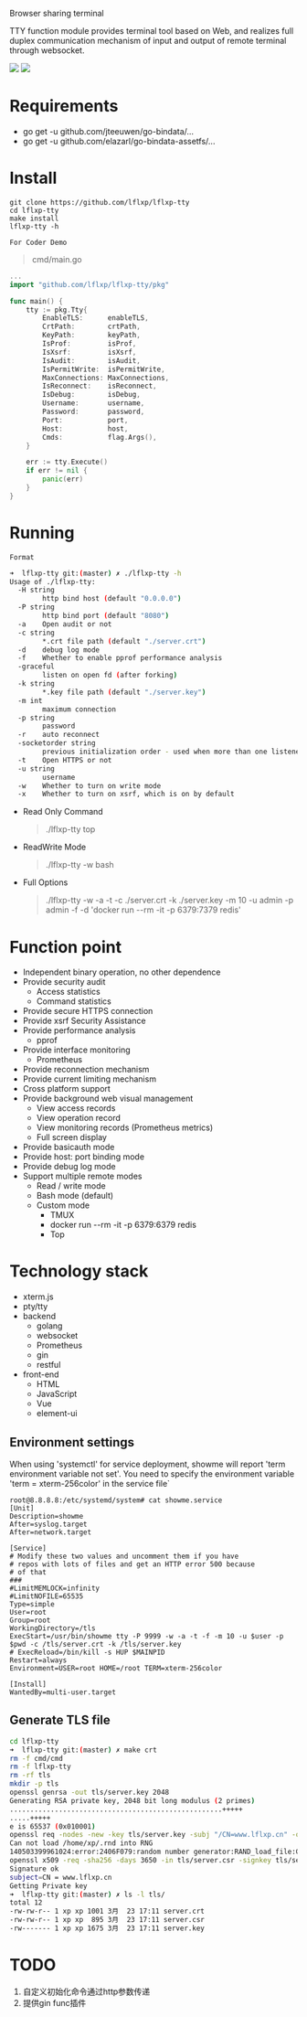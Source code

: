 Browser sharing terminal

TTY function module provides terminal tool based on Web, and realizes full duplex communication mechanism of input and output of remote terminal through websocket.


![](https://github.com/lflxp/lflxp-tty/blob/master/asset/tty.png)
![](https://github.com/lflxp/lflxp-tty/blob/master/asset/ttyadmin.png)

# Requirements

* go get -u github.com/jteeuwen/go-bindata/...
* go get -u github.com/elazarl/go-bindata-assetfs/...

# Install

```
git clone https://github.com/lflxp/lflxp-tty
cd lflxp-tty
make install
lflxp-tty -h
```

`For Coder Demo`

> cmd/main.go

```go
...
import "github.com/lflxp/lflxp-tty/pkg"

func main() {
	tty := pkg.Tty{
		EnableTLS:      enableTLS,
		CrtPath:        crtPath,
		KeyPath:        keyPath,
		IsProf:         isProf,
		IsXsrf:         isXsrf,
		IsAudit:        isAudit,
		IsPermitWrite:  isPermitWrite,
		MaxConnections: MaxConnections,
		IsReconnect:    isReconnect,
		IsDebug:        isDebug,
		Username:       username,
		Password:       password,
		Port:           port,
		Host:           host,
		Cmds:           flag.Args(),
	}

	err := tty.Execute()
	if err != nil {
		panic(err)
	}
}
```

# Running

`Format`

```bash
➜  lflxp-tty git:(master) ✗ ./lflxp-tty -h                                                                                       
Usage of ./lflxp-tty:
  -H string
        http bind host (default "0.0.0.0")
  -P string
        http bind port (default "8080")
  -a    Open audit or not
  -c string
        *.crt file path (default "./server.crt")
  -d    debug log mode
  -f    Whether to enable pprof performance analysis
  -graceful
        listen on open fd (after forking)
  -k string
        *.key file path (default "./server.key")
  -m int
        maximum connection
  -p string
        password
  -r    auto reconnect
  -socketorder string
        previous initialization order - used when more than one listener was started
  -t    Open HTTPS or not
  -u string
        username
  -w    Whether to turn on write mode
  -x    Whether to turn on xsrf, which is on by default
```

* Read Only Command
    > ./lflxp-tty top
* ReadWrite Mode
    > ./lflxp-tty -w bash
* Full Options
    > ./lflxp-tty  -w -a -t -c ./server.crt -k ./server.key -m 10 -u admin -p admin -f -d 'docker run --rm -it -p 6379:7379 redis'

# Function point

* Independent binary operation, no other dependence
* Provide security audit
    * Access statistics
    * Command statistics
* Provide secure HTTPS connection
* Provide xsrf Security Assistance
* Provide performance analysis
    * pprof
* Provide interface monitoring
    * Prometheus
* Provide reconnection mechanism
* Provide current limiting mechanism
* Cross platform support
* Provide background web visual management
    * View access records
    * View operation record
    * View monitoring records (Prometheus metrics)
    * Full screen display
* Provide basicauth mode
* Provide host: port binding mode
* Provide debug log mode
* Support multiple remote modes
    * Read / write mode
    * Bash mode (default)
    * Custom mode
        * TMUX
        * docker run --rm -it -p 6379:6379 redis
        * Top

# Technology stack

* xterm.js
* pty/tty
* backend
    * golang
    * websocket
    * Prometheus
    * gin
    * restful
* front-end
    * HTML
    * JavaScript
    * Vue
    * element-ui

## Environment settings

When using 'systemctl' for service deployment, showme will report 'term environment variable not set'. You need to specify the environment variable 'term = xterm-256color' in the service file`

```
root@8.8.8.8:/etc/systemd/system# cat showme.service 
[Unit]
Description=showme
After=syslog.target
After=network.target

[Service]
# Modify these two values and uncomment them if you have
# repos with lots of files and get an HTTP error 500 because
# of that
###
#LimitMEMLOCK=infinity
#LimitNOFILE=65535
Type=simple
User=root
Group=root
WorkingDirectory=/tls
ExecStart=/usr/bin/showme tty -P 9999 -w -a -t -f -m 10 -u $user -p $pwd -c /tls/server.crt -k /tls/server.key
# ExecReload=/bin/kill -s HUP $MAINPID
Restart=always
Environment=USER=root HOME=/root TERM=xterm-256color

[Install]
WantedBy=multi-user.target
```

## Generate TLS file

```bash
cd lflxp-tty
➜  lflxp-tty git:(master) ✗ make crt  
rm -f cmd/cmd
rm -f lflxp-tty
rm -rf tls
mkdir -p tls
openssl genrsa -out tls/server.key 2048
Generating RSA private key, 2048 bit long modulus (2 primes)
....................................................+++++
.....+++++
e is 65537 (0x010001)
openssl req -nodes -new -key tls/server.key -subj "/CN=www.lflxp.cn" -out tls/server.csr
Can not load /home/xp/.rnd into RNG
140503399961024:error:2406F079:random number generator:RAND_load_file:Cannot open file:../crypto/rand/randfile.c:88:Filename=/home/xp/.rnd
openssl x509 -req -sha256 -days 3650 -in tls/server.csr -signkey tls/server.key -out tls/server.crt
Signature ok
subject=CN = www.lflxp.cn
Getting Private key
➜  lflxp-tty git:(master) ✗ ls -l tls/
total 12
-rw-rw-r-- 1 xp xp 1001 3月  23 17:11 server.crt
-rw-rw-r-- 1 xp xp  895 3月  23 17:11 server.csr
-rw------- 1 xp xp 1675 3月  23 17:11 server.key
```

# TODO

1. 自定义初始化命令通过http参数传递
2. 提供gin func插件